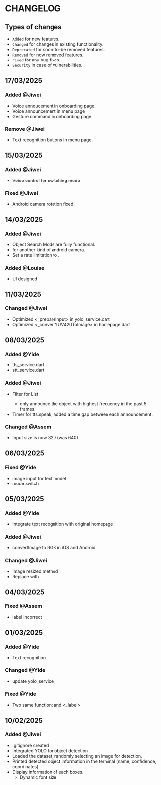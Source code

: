 # CHANGELOG
## Types of changes
- `Added` for new features.
- `Changed` for changes in existing functionality.
- `Deprecated` for soon-to-be removed features. 
- `Removed` for now removed features. 
- `Fixed` for any bug fixes. 
- `Security` in case of vulnerabilities.

## 17/03/2025
### Added @Jiwei
- Voice annoucement in onboarding page.
- Voice announcement in menu page
- Gesture command in onboarding page.

### Remove @Jiwei
- Text recognition buttons in menu page.

## 15/03/2025
### Added @Jiwei
- Voice control for switching mode

### Fixed @Jiwei
- Android camera rotation fixed.


## 14/03/2025
### Added @Jiwei
- Object Search Mode are fully functional.
- <ConvertNV21Image> for another kind of android camera.
- Set a rate limitation to <ConvertImage>.
### Added @Louise
- UI designed

## 11/03/2025
### Changed @Jiwei
- Optimized <_prepareInput> in yolo_service.dart
- Optimized <_convertYUV420ToImage> in homepage.dart

## 08/03/2025
### Added @Yide
- tts_service.dart
- stt_service.dart

### Added @Jiwei
- Filter for List<detections>
  - only announce the object with highest frequency in the past 5 frames.
- Timer for tts.speak, added a time gap between each announcement.

### Changed @Assem
- Input size is now 320 (was 640)


## 06/03/2025
### Fixed @Yide
- image input for text model
- mode switch

## 05/03/2025
### Added @Yide
- Integrate text recognition with original homepage

### Added @Jiwei
- convertImage to RGB in iOS and Android

### Changed @Jiwei
- Image resized method
- Replace <takePicture> with <ImageStream>

## 04/03/2025
### Fixed @Assem
- label incorrect

## 01/03/2025
### Added @Yide
- Text recognition

### Changed @Yide
- update  yolo_service

### Fixed @Yide
- Two same function: <label> and <_label>

## 10/02/2025 
### Added @Jiwei
- .gitignore created
- Integrated YOLO for object detection
- Loaded the dataset, randomly selecting an image for detection.
- Printed detected object information in the terminal (name, confidence, coordinates)
- Display information of each boxes.
  - Dynamic font size
